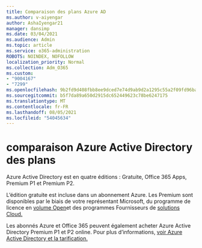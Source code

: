 ```yaml
---
title: Comparaison des plans Azure AD
ms.author: v-aiyengar
author: AshaIyengar21
manager: dansimp
ms.date: 03/04/2021
ms.audience: Admin
ms.topic: article
ms.service: o365-administration
ROBOTS: NOINDEX, NOFOLLOW
localization_priority: Normal
ms.collection: Adm_O365
ms.custom:
- "9004167"
- "7299"
ms.openlocfilehash: 9b2fd9d408fbb8ee9dced7e74d9ab9d2a1295c55a2f09fd96ba75eef153138d2
ms.sourcegitcommit: b5f7da89a650d2915dc652449623c78be6247175
ms.translationtype: MT
ms.contentlocale: fr-FR
ms.lasthandoff: 08/05/2021
ms.locfileid: "54045634"
---
```

# <a name="azure-active-directory-plans-comparison"></a>comparaison Azure Active Directory des plans

Azure Active Directory est en quatre éditions : Gratuite, Office 365 Apps, Premium P1 et Premium P2.

L’édition gratuite est incluse dans un abonnement Azure. Les Premium sont disponibles par le biais de votre représentant Microsoft, du programme de licence en [volume Open](https://go.microsoft.com/fwlink/?linkid=2110873)et des programmes Fournisseurs de [solutions Cloud.](https://go.microsoft.com/fwlink/?LinkId=614968&clcid=0x409)

Les abonnés Azure et Office 365 peuvent également acheter Azure Active Directory Premium P1 et P2 online. Pour plus d’informations, [voir Azure Active Directory et la tarification.](https://go.microsoft.com/fwlink/?linkid=2081447)
